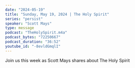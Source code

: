 ```yaml
---
date: "2024-05-19"
title: "Sunday, May 19, 2024 | The Holy Spirit"
series: "persist"
speaker: "Scott Mays"
type: message
podcast: "TheHolySpirit.m4a"
podcast_bytes: "72250667"
podcast_duration: "36:52"
youtube_id: "-8evldGmqlI"
---
```

Join us this week as Scott Mays shares about The Holy Spirit
